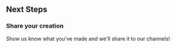 ## Next Steps

### Share your creation

Show us know what you've made and we'll share it to our channels! 